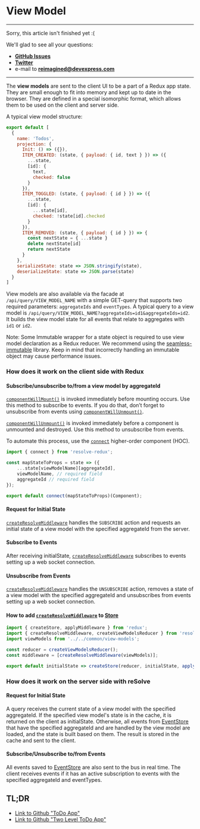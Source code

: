 # View Model

-------------------------------------------------------------------------
Sorry, this article isn't finished yet :(
    
We'll glad to see all your questions:
* [**GitHub Issues**](https://github.com/reimagined/resolve/issues)
* [**Twitter**](https://twitter.com/resolvejs)
* e-mail to **reimagined@devexpress.com**
-------------------------------------------------------------------------

The **view models** are sent to the client UI to be a part of a Redux app state. They are small enough to fit into memory and kept up to date in the browser. They are defined in a special isomorphic format, which allows them to be used on the client and server side.

A typical view model structure:

```js
export default [
  {
    name: 'Todos',
    projection: {
      Init: () => ({}),
      ITEM_CREATED: (state, { payload: { id, text } }) => ({
        ...state,
        [id]: {
          text,
          checked: false
        }
      }),
      ITEM_TOGGLED: (state, { payload: { id } }) => ({
        ...state,
        [id]: {
          ...state[id],
          checked: !state[id].checked
        }
      }),
      ITEM_REMOVED: (state, { payload: { id } }) => {
        const nextState = { ...state }
        delete nextState[id]
        return nextState
      }
    },
    serializeState: state => JSON.stringify(state),
    deserializeState: state => JSON.parse(state)
  }
]

```

View models are also available via the facade at `/api/query/VIEW_MODEL_NAME` with a simple GET-query that supports two required parameters: `aggregateIds` and `eventTypes`. A typical query to a view model is `/api/query/VIEW_MODEL_NAME?aggregateIds=id1&aggregateIds=id2`. It builds the view model state for all events that relate to aggregates with `id1` or `id2`.

Note: Some Immutable wrapper for a state object is required to use view model declaration as a Redux reducer. We recommend using the [seamless-immutable](https://github.com/rtfeldman/seamless-immutable) library. Keep in mind that incorrectly handling an immutable object may cause performance issues.

### How does it work on the client side with Redux
#### Subscribe/unsubscribe to/from a view model by aggregateId

[`componentWillMount()`](https://reactjs.org/docs/react-component.html#componentwillmount) is invoked immediately before mounting occurs.
Use this method to subscribe to events. If you do that, don’t forget to unsubscribe from events using [`componentWillUnmount()`](https://reactjs.org/docs/react-component.html#componentwillunmount).

[`componentWillUnmount()`](https://reactjs.org/docs/react-component.html#componentwillunmount) is invoked immediately before a component is unmounted and destroyed. Use this method to unsubscribe from events.

To automate this process, use the [`connect`](../packages/resolve-redux#connect) higher-order component (HOC).

```js
import { connect } from 'resolve-redux';

const mapStateToProps = state => ({
    ...state[viewModelName][aggregateId],
    viewModelName, // required field
    aggregateId // required field
});

export default connect(mapStateToProps)(Component);
```

#### Request for Initial State

[`createResolveMiddleware`](../packages/resolve-redux#createresolvemiddleware) handles the `SUBSCRIBE` action and requests an initial state of a view model with the specified aggregateId from the server.

#### Subscribe to Events

After receiving initialState, [`createResolveMiddleware`](../packages/resolve-redux#createresolvemiddleware) subscribes to events setting up a web socket connection.

#### Unsubscribe from Events

[`createResolveMiddleware`](../packages/resolve-redux#createresolvemiddleware) handles the `UNSUBSCRIBE` action, removes a state of a view model with the specified aggregateId and unsubscribes from events setting up a web socket connection.

#### How to add [`createResolveMiddleware`](../packages/resolve-redux#createresolvemiddleware) to [Store](https://redux.js.org/docs/api/createStore.html)
``` js
import { createStore, applyMiddleware } from 'redux';
import { createResolveMiddleware, createViewModelsReducer } from 'resolve-redux';
import viewModels from '../../common/view-models';

const reducer = createViewModelsReducer();
const middleware = [createResolveMiddleware(viewModels)];

export default initialState => createStore(reducer, initialState, applyMiddleware(...middleware));
```

### How does it work on the server side with reSolve
#### Request for Initial State

A query receives the current state of a view model with the specified aggregateId. If the specified view model's state is in the cache, it is returned on the client as initialState. Otherwise, all events from [EventStore](https://github.com/reimagined/resolve/blob/master/docs/Event%20Store.md) that have the specified aggregateId and are handled by the view model are loaded, and the state is built based on them. The result is stored in the cache and sent to the client.

#### Subscribe/Unsubscribe to/from Events

All events saved to [EventStore](https://github.com/reimagined/resolve/blob/master/docs/Event%20Store.md) are also sent to the bus in real time. The client receives events if it has an active subscription to events with the specified aggregateId and eventTypes.

## TL;DR
* [Link to Github "ToDo App"](https://github.com/reimagined/resolve/tree/master/examples/todo-two-levels)
* [Link to Github "Two Level ToDo App"](https://github.com/reimagined/resolve/tree/master/examples/todo)

